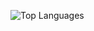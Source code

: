 ![Top Languages](https://github-readme-stats.vercel.app/api/top-langs/?username=Ju1-js&langs_count=8)
